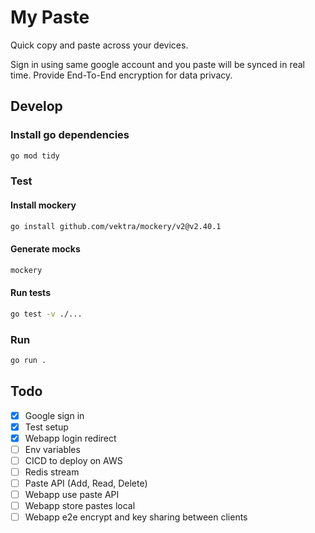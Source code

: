 # My Paste

Quick copy and paste across your devices.

Sign in using same google account and you paste will be synced in real time.
Provide End-To-End encryption for data privacy.

## Develop
### Install go dependencies
```bash
go mod tidy
```

### Test
#### Install mockery
```bash
go install github.com/vektra/mockery/v2@v2.40.1
```

#### Generate mocks
```bash
mockery
```

#### Run tests
```bash
go test -v ./...
```

### Run
```bash
go run .
```

## Todo
- [x] Google sign in
- [x] Test setup
- [x] Webapp login redirect
- [ ] Env variables
- [ ] CICD to deploy on AWS
- [ ] Redis stream
- [ ] Paste API (Add, Read, Delete)
- [ ] Webapp use paste API
- [ ] Webapp store pastes local
- [ ] Webapp e2e encrypt and key sharing between clients

